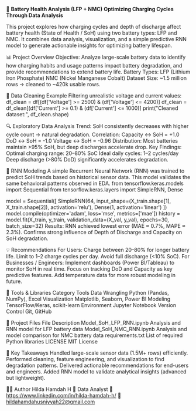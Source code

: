 🔋 **Battery Health Analysis (LFP + NMC)**
**Optimizing Charging Cycles Through Data Analysis**

This project explores how charging cycles and depth of discharge affect battery health (State of Health / SoH) using two battery types: LFP and NMC.
It combines data analysis, visualization, and a simple predictive RNN model to generate actionable insights for optimizing battery lifespan.

📊 Project Overview
Objective:
Analyze large-scale battery data to identify how charging habits and usage patterns impact battery degradation, and provide recommendations to extend battery life.
Battery Types:
LFP (Lithium Iron Phosphate)
NMC (Nickel Manganese Cobalt)
Dataset Size: ~1.5 million rows → cleaned to ~420k usable rows.

🧹 Data Cleaning Example
Filtering unrealistic voltage and current values:
df_clean = df[(df['Voltage'] >= 2500) & (df['Voltage'] <= 4200)]
df_clean = df_clean[(df['Current'] >= 0.1) & (df['Current'] <= 1000)]
print("Cleaned dataset:", df_clean.shape)

🔍 Exploratory Data Analysis
Trend: SoH consistently decreases with higher cycle count → natural degradation.
Correlation:
Capacity ↔ SoH = +1.0
DoD ↔ SoH = -1.0
Voltage ↔ SoH = -0.96
Distribution: Most batteries maintain >95% SoH, but deep discharges accelerate drop.
Key Findings:
Optimal charging range: 20–80% SoC
Ideal daily cycles: 1–2 cycles/day
Deep discharge (>80% DoD) significantly accelerates degradation.

🧠 RNN Modeling
A simple Recurrent Neural Network (RNN) was trained to predict SoH trends based on historical sensor data.
This model validates the same behavioral patterns observed in EDA.
from tensorflow.keras.models import Sequential
from tensorflow.keras.layers import SimpleRNN, Dense

model = Sequential([
    SimpleRNN(64, input_shape=(X_train.shape[1], X_train.shape[2]), activation='relu'),
    Dense(1, activation='linear')
])
model.compile(optimizer='adam', loss='mse', metrics=['mae'])
history = model.fit(X_train, y_train, validation_data=(X_val, y_val),
                    epochs=30, batch_size=32)
Results:
RNN achieved lowest error (MAE ≈ 0.7%, MAPE ≈ 2.3%).
Confirms strong influence of Depth of Discharge and Capacity on SoH degradation.

💡 Recommendations
For Users:
Charge between 20–80% for longer battery life.
Limit to 1–2 charge cycles per day.
Avoid full discharge (<10% SoC).
For Businesses / Engineers:
Implement dashboards (Power BI/Tableau) to monitor SoH in real time.
Focus on tracking DoD and Capacity as key predictive features.
Add temperature data for more robust modeling in future.

🧰 Tools & Libraries
Category	Tools
Data Wrangling	Python (Pandas, NumPy), Excel
Visualization	Matplotlib, Seaborn, Power BI
Modeling	TensorFlow/Keras, scikit-learn
Environment	Jupyter Notebook
Version Control	Git, GitHub

📂 Project Files
File	Description
Model_SoH_LFP_RNN.ipynb	Analysis and RNN model for LFP battery data
Model_SoH_NMC_RNN.ipynb	Analysis and model comparison for NMC battery data
requirements.txt	List of required Python libraries
LICENSE	MIT License

🧾 Key Takeaways
Handled large-scale sensor data (1.5M+ rows) efficiently.
Performed cleaning, feature engineering, and visualization to find degradation patterns.
Delivered actionable recommendations for end-users and engineers.
Added RNN model to validate analytical insights (advanced but lightweight).

👩‍💻 Author
Hilda Hamdah H
📍 Data Analyst
🔗 https://www.linkedin.com/in/hilda-hamdah-h/
📧 hildahamdahusniyyah22@gmail.com
